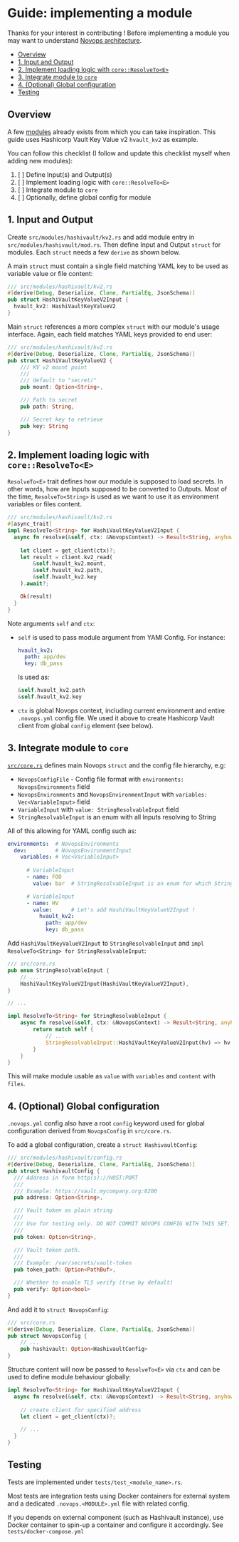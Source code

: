 # Guide: implementing a module

Thanks for your interest in contributing ! Before implementing a module you may want to understand [Novops architecture](../advanced/architecture.md). 

- [Overview](#overview)
- [1. Input and Output](#1-input-and-output)
- [2. Implement loading logic with `core::ResolveTo<E>`](#2-implement-loading-logic-with-coreresolvetoe)
- [3. Integrate module to `core`](#3-integrate-module-to-core)
- [4. (Optional) Global configuration](#4-optional-global-configuration)
- [Testing](#testing)

## Overview

A few [modules](https://github.com/PierreBeucher/novops/tree/main/src/modules) already exists from which you can take inspiration. This guide uses Hashicorp Vault Key Value v2 `hvault_kv2` as example. 

You can follow this checklist (I follow and update this checklist myself when adding new modules):

1. [ ] Define Input(s) and Output(s)
2. [ ] Implement loading logic with `core::ResolveTo<E>`
3. [ ] Integrate module to `core`
4. [ ] Optionally, define global config for module

## 1. Input and Output

Create `src/modules/hashivault/kv2.rs` and add module entry in `src/modules/hashivault/mod.rs`. Then define Input and Output `struct` for modules. Each `struct` needs a few `derive` as shown below.

A main `struct` must contain a single field matching YAML key to be used as variable value or file content:

```rust
/// src/modules/hashivault/kv2.rs 
#[derive(Debug, Deserialize, Clone, PartialEq, JsonSchema)]
pub struct HashiVaultKeyValueV2Input {
  hvault_kv2: HashiVaultKeyValueV2
}
```

Main `struct` references a more complex `struct` with our module's usage interface. Again, each field matches YAML keys provided to end user:

```rust
/// src/modules/hashivault/kv2.rs 
#[derive(Debug, Deserialize, Clone, PartialEq, JsonSchema)]
pub struct HashiVaultKeyValueV2 {
    /// KV v2 mount point
    /// 
    /// default to "secret/"
    pub mount: Option<String>,

    /// Path to secret
    pub path: String,

    /// Secret key to retrieve
    pub key: String
}
```

## 2. Implement loading logic with `core::ResolveTo<E>`

`ResolveTo<E>` trait defines how our module is supposed to load secrets. In other words, how are Inputs supposed to be converted to Outputs. Most of the time, `ResolveTo<String>` is used as we want to use it as environment variables or files content. 

```rust
/// src/modules/hashivault/kv2.rs 
#[async_trait]
impl ResolveTo<String> for HashiVaultKeyValueV2Input {
  async fn resolve(&self, ctx: &NovopsContext) -> Result<String, anyhow::Error> {
    
    let client = get_client(ctx)?;
    let result = client.kv2_read(
        &self.hvault_kv2.mount, 
        &self.hvault_kv2.path, 
        &self.hvault_kv2.key
    ).await?;

    Ok(result)
  }
}
```

Note arguments `self` and `ctx`:

- `self` is used to pass module argument from YAMl Config. For instance:
  ```yaml
  hvault_kv2:
    path: app/dev
    key: db_pass
  ```
  Is used as:
  ```rust
  &self.hvault_kv2.path
  &self.hvault_kv2.key
  ```
- `ctx` is global Novops context, including current environment and entire `.novops.yml` config file. We used it above to create Hashicorp Vault client from global `config` element (see below). 

## 3. Integrate module to `core`

[`src/core.rs`](https://github.com/PierreBeucher/novops/blob/main/src/core.rs) defines main Novops `struct` and the config file hierarchy, e.g:

- `NovopsConfigFile` - Config file format with `environments: NovopsEnvironments` field
- `NovopsEnvironments` and `NovopsEnvironmentInput` with `variables: Vec<VariableInput>` field
- `VariableInput` with `value: StringResolvableInput` field
- `StringResolvableInput` is an enum with all Inputs resolving to String
  
All of this allowing for YAML config such as:

```yaml
environments:  # NovopsEnvironments
  dev:         # NovopsEnvironmentInput
    variables: # Vec<VariableInput>
        
      # VariableInput   
      - name: FOO
        value: bar  # StringResolvableInput is an enum for which String and complex value can be used

      # VariableInput   
      - name: HV
        value:      # Let's add HashiVaultKeyValueV2Input !
          hvault_kv2:
            path: app/dev
            key: db_pass
```

Add `HashiVaultKeyValueV2Input` to `StringResolvableInput` and `impl ResolveTo<String> for StringResolvableInput`:

```rust
/// src/core.rs
pub enum StringResolvableInput {
    // ...
    HashiVaultKeyValueV2Input(HashiVaultKeyValueV2Input),
}

// ...

impl ResolveTo<String> for StringResolvableInput {
    async fn resolve(&self, ctx: &NovopsContext) -> Result<String, anyhow::Error> {
        return match self {
            // ...
            StringResolvableInput::HashiVaultKeyValueV2Input(hv) => hv.resolve(ctx).await,
        }
    }
}
```

This will make module usable as `value` with `variables` and `content` with `files`.

## 4. (Optional) Global configuration

`.novops.yml` config also have a root `config` keyword used for global configuration derived from `NovopsConfig` in `src/core.rs`.

To add a global configuration, create a `struct HashivaultConfig`:

```rust
/// src/modules/hashivault/config.rs
#[derive(Debug, Deserialize, Clone, PartialEq, JsonSchema)]  
pub struct HashivaultConfig {
  /// Address in form http(s)://HOST:PORT
  /// 
  /// Example: https://vault.mycompany.org:8200
  pub address: Option<String>,

  /// Vault token as plain string
  /// 
  /// Use for testing only. DO NOT COMMIT NOVOPS CONFIG WITH THIS SET.
  /// 
  pub token: Option<String>,

  /// Vault token path.
  /// 
  /// Example: /var/secrets/vault-token
  pub token_path: Option<PathBuf>,

  /// Whether to enable TLS verify (true by default)
  pub verify: Option<bool>
}
```

And add it to `struct NovopsConfig`:

```rust
/// src/core.rs
#[derive(Debug, Deserialize, Clone, PartialEq, JsonSchema)]
pub struct NovopsConfig {
    // ...
    pub hashivault: Option<HashivaultConfig>
}
```

Structure content will now be passed to `ResolveTo<E>` via `ctx` and can be used to define module behaviour globally:

```rust
impl ResolveTo<String> for HashiVaultKeyValueV2Input {
  async fn resolve(&self, ctx: &NovopsContext) -> Result<String, anyhow::Error> {
    
    // create client for specified address
    let client = get_client(ctx)?;

    // ...
  }
}
```

## Testing

Tests are implemented under `tests/test_<module_name>.rs`. 

Most tests are integration tests using Docker containers for external system and a dedicated `.novops.<MODULE>.yml` file with related config.

If you depends on external component (such as Hashivault instance), use Docker container to spin-up a container and configure it accordingly. See `tests/docker-compose.yml`
